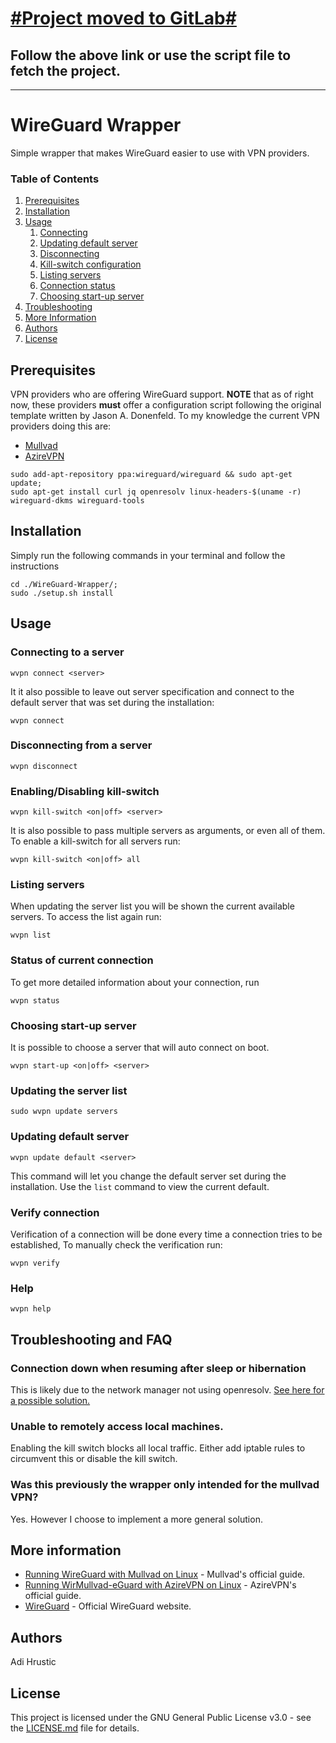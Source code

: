 # [#Project moved to GitLab#](https://gitlab.com/adihrustic/WireGuard-Wrapper)
## Follow the above link or use the script file to fetch the project.
------------------------
# WireGuard Wrapper
Simple wrapper that makes WireGuard easier to use with VPN providers.

### Table of Contents
1. [Prerequisites](https://gitlab.com/adihrustic/WireGuard-Wrapper#prerequisites)
1. [Installation](https://gitlab.com/adihrustic/WireGuard-Wrapper#installation)
1. [Usage](https://gitlab.com/adihrustic/WireGuard-Wrapper#usage)
    1. [Connecting](https://gitlab.com/adihrustic/WireGuard-Wrapper#connecting-to-a-server)
    1. [Updating default server](https://gitlab.com/adihrustic/WireGuard-Wrapper#updating-default-server)
    1. [Disconnecting](https://gitlab.com/adihrustic/WireGuard-Wrapper#disconnecting-from-a-server)
    1. [Kill-switch configuration](https://gitlab.com/adihrustic/WireGuard-Wrapper#enablingdisabling-kill-switch)
    1. [Listing servers](https://gitlab.com/adihrustic/WireGuard-Wrapper#listing-servers)
    1. [Connection status](https://gitlab.com/adihrustic/WireGuard-Wrapper#status-of-current-connection)
    1. [Choosing start-up server](https://gitlab.com/adihrustic/WireGuard-Wrapper#choosing-start-up-server)
1. [Troubleshooting](https://gitlab.com/adihrustic/WireGuard-Wrapper#troubleshooting)
1. [More Information](https://gitlab.com/adihrustic/WireGuard-Wrapper#more-information)
1. [Authors](https://gitlab.com/adihrustic/WireGuard-Wrapper#authors)
1. [License](https://gitlab.com/adihrustic/WireGuard-Wrapper#license)


## Prerequisites
VPN providers who are offering WireGuard support. **NOTE** that as of right now, these providers **must** offer a configuration script following the original template written by Jason A. Donenfeld. To my knowledge the current VPN providers doing this are:
* [Mullvad](https://mullvad.net/)
* [AzireVPN](https://www.azirevpn.com/)

```
sudo add-apt-repository ppa:wireguard/wireguard && sudo apt-get update;
sudo apt-get install curl jq openresolv linux-headers-$(uname -r) wireguard-dkms wireguard-tools
```

## Installation
Simply run the following commands in your terminal and follow the instructions
```
cd ./WireGuard-Wrapper/;
sudo ./setup.sh install
```

## Usage
### Connecting to a server
```
wvpn connect <server>
```

It it also possible to leave out server specification and connect to the default server that was set during the installation:
```
wvpn connect
```

### Disconnecting from a server
```
wvpn disconnect
```

### Enabling/Disabling kill-switch
```
wvpn kill-switch <on|off> <server>
```

It is also possible to pass multiple servers as arguments, or even all of them. To enable a kill-switch for all servers run:
```
wvpn kill-switch <on|off> all
```

### Listing servers
When updating the server list you will be shown the current available servers. To access the list again run:
```
wvpn list
```

### Status of current connection
To get more detailed information about your connection, run
```
wvpn status
```

### Choosing start-up server
It is possible to choose a server that will auto connect on boot.
```
wvpn start-up <on|off> <server>
```

### Updating the server list
```
sudo wvpn update servers
```

### Updating default server
```
wvpn update default <server>
```
This command will let you change the default server set during the installation. Use the `list` command to view the current default.


### Verify connection
Verification of a connection will be done every time a connection tries to be established, To manually check the verification run:
```
wvpn verify
```

### Help
```
wvpn help
```

## Troubleshooting and FAQ
### Connection down when resuming after sleep or hibernation
This is likely due to the network manager not using openresolv. [See here for a possible solution.](https://wiki.archlinux.org/index.php/NetworkManager#Use_openresolv)
### Unable to remotely access local machines.
Enabling the kill switch blocks all local traffic. Either add iptable rules to circumvent this or disable the kill switch.
### Was this previously the wrapper only intended for the mullvad VPN?
Yes. However I choose to implement a more general solution.

## More information
* [Running WireGuard with Mullvad on Linux](https://mullvad.net/en/guides/wireguard-and-mullvad-vpn) - Mullvad's official guide.
* [Running WirMullvad-eGuard with AzireVPN on Linux](https://www.azirevpn.com/support/guides/computer/linux/wireguard-cli) - AzireVPN's official guide.
* [WireGuard](https://www.wireguard.com/) - Official WireGuard website.

## Authors
Adi Hrustic

## License
This project is licensed under the GNU General Public License v3.0 - see the [LICENSE.md](LICENSE.md) file for details.
